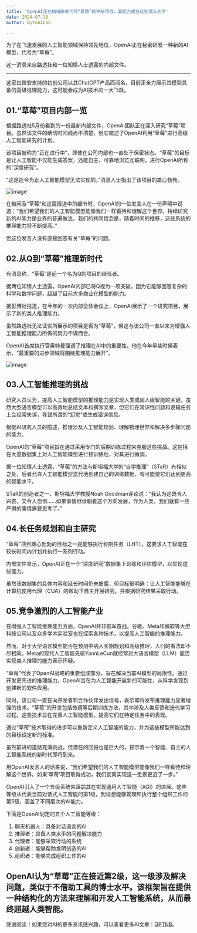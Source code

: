 ```yaml
---
title: 'OpenAI正在悄悄研发代号“草莓”的神秘项目，其能力或已达到博士水平'
date: 2024-07-18
author: ByteAILab

---
```


为了在飞速发展的人工智能领域保持领先地位，OpenAI正在秘密研发一种新的AI模型，代号为“草莓”。

这一消息来自路透社和一位知情人士透露的内部文件。

---
这家由微软支持的初创公司以其ChatGPT产品而闻名，目前正全力展示其模型具备的高级推理能力，这可能会成为AI技术的一大飞跃。

## 01.“草莓”项目内部一览
根据路透社5月份看到的一份最新内部文件，OpenAI团队正在深入研究“草莓”项目。虽然该文件的确切时间线尚不清楚，但它概述了OpenAI利用“草莓”进行高级人工智能研究的计划。

该项目被称为“正在进行中”，即使在公司内部也一直处于保密状态。“草莓”的目标是让人工智能不仅能生成答案，还能自主、可靠地浏览互联网，进行OpenAI所称的“深度研究”。

“这是迄今为止人工智能模型无法实现的。”消息人士指出了该项目的雄心勃勃。

![image](http://www.jesonc.com/Fuz1bX2yvc_6CxEeI5biyit08FRa)

在被问及“草莓”和这篇报道中的细节时，OpenAI的一位发言人在一份声明中说道：“我们希望我们的人工智能模型能像我们一样看待和理解这个世界。持续研究新的AI能力是业界的普遍做法，我们的共同信念是，随着时间的推移，这些系统的推理能力将不断提高。”

但这位发言人没有直接回答有关“草莓”的问题。

## 02.从Q到“草莓”推理新时代
有消息称，“草莓”是前一个名为Q的项目的继任者。

据两位知情人士透露，OpenAI内部已将Q视为一项突破，因为它能够回答复杂的科学和数学问题，超越了目前大多商业化模型的能力。

据彭博社报道，在今年的一次内部全体会议上，OpenAI展示了一个研究项目，展示了新的类人推理能力。

虽然路透社无法证实所展示的项目是否为“草莓”，但这与该公司一直以来为增强人工智能推理能力所做的努力不谋而合。

OpenAI首席执行官奥特曼强调了推理在AI中的重要性，他在今年早些时候表示，“最重要的进步领域将围绕推理能力展开”。

![image](http://www.jesonc.com/Fg9L68xCaCzg8U0ZE-_b0zJyqtjj)

## 03.人工智能推理的挑战
研究人员认为，提高人工智能模型的推理能力是实现人类或超人级智能的关键。虽然大型语言模型可以高效地总结文本和撰写文章，但它们在常识性问题和逻辑任务上会经常失误，导致所谓的“幻觉”或生成错误信息。

根据AI研究人员的描述，推理涉及人工智能规划、理解物理世界和解决多步骤问题的能力。

OpenAI的“草莓”项目旨在通过采用专门的后期训练过程来克服这些挑战。这包括在大量数据集上对人工智能模型进行预训练后，对其进行微调。

据一位知情人士透露，“草莓”的方法与斯坦福大学的“自学推理”（STaR）有相似之处，后者允许人工智能模型迭代地创建自己的训练数据，有可能使它们达到更高的智能水平。

STaR的创造者之一、斯坦福大学教授Noah Goodman评论说：“我认为这既令人兴奋，又令人恐惧......如果事情继续朝着这个方向发展，作为人类，我们就有一些严肃的事情需要思考了。”

## 04.长任务规划和自主研究
“草莓”项目雄心勃勃的目标之一是能够执行长期任务（LHT），这要求人工智能在较长时间内计划并执行一系列行动。

内部文件显示，OpenAI正在一个“深度研究”数据集上训练和评估模型，以实现这些能力。

虽然该数据集的具体内容和延长时间仍未披露，但目标很明确：让人工智能能够在计算机使用代理（CUA）的帮助下自主开展研究，并根据研究结果采取行动。

## 05.竞争激烈的人工智能产业
在增强人工智能推理能力方面，OpenAI并非孤军奋战。谷歌、Meta和微软等大型科技公司以及众多学术实验室也在探索各种技术，以提高人工智能的推理能力。

然而，对于大型语言模型能否在预测中纳入长期规划和高级推理，人们的看法却不尽相同。Meta的现代人工智能先驱YannLeCun就经常对大语言模型（LLM）能否实现类人推理的能力表示怀疑。

“草莓”代表了OpenAI战略的重要组成部分，旨在解决当前AI模型的局限性。通过开发更先进的推理能力，OpenAI旨在为人工智能开启新的可能性，从科学发现到创建新的软件应用。

同时，该公司一直在向开发者和合作伙伴发出信号，表示即将发布推理能力显著增强的技术。“草莓”的开发包括微调等后期训练方法，其中涉及人类反馈和迭代学习过程。这些技术旨在完善人工智能模型，提高它们在特定任务中的表现。

通过“草莓”技术取得的进步可以重新定义人工智能的能力，并为这些模型所能达到的目标设定新的标准。

虽然前进的道路充满挑战，但潜在的回报也是巨大的，预示着一个智能、自主的人工智能系统的新时代即将到来。

用OpenAI发言人的话来说，“我们希望我们的人工智能模型能像我们一样看待和理解这个世界。如果‘草莓’项目取得成功，我们就离实现这一愿景更近了一步。”

OpenAI引入了一个五级系统来跟踪其在实现通用人工智能（AGI）的进展。这些等级从代表当前对话式人工智能的第1级，到设想能够管理和执行整个组织工作的第5级，涵盖了不同层次的AI能力。

下面是OpenAI划定的五个人工智能等级：

1. 聊天机器人：具备对话语言的AI
2. 推理者：具备人类水平的问题解决能力
3. 代理者：能够采取行动的系统
4. 创新者：能够帮助发明创造的AI
5. 组织者：能够完成组织工作的AI

OpenAI认为“草莓”正在接近第2级，这一级涉及解决问题，类似于不借助工具的博士水平。该框架旨在提供一种结构化的方法来理解和开发人工智能系统，从而最终超越人类智能。
---
感谢阅读！如果您对AI的更多资讯感兴趣，可以查看更多AI文章：[GPTNB](https://gptnb.com)。